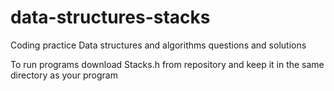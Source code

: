 # data-structures-stacks
Coding practice Data structures and algorithms questions and solutions

To run programs download Stacks.h from repository and keep it in the same directory as your program
